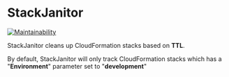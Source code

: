 # StackJanitor

[![Maintainability](https://api.codeclimate.com/v1/badges/36f6ce4580dafa42efc1/maintainability)](https://codeclimate.com/github/lendi-au/StackJanitor/maintainability)

StackJanitor cleans up CloudFormation stacks based on **TTL**.

By default, StackJanitor will only track CloudFormation stacks which has a "**Environment**" parameter set to "**development**"

